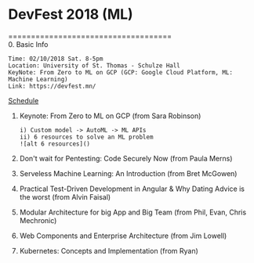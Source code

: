 # DevFest 2018 (ML)
====================================<br>
0. Basic Info
   ```
   Time: 02/10/2018 Sat. 8-5pm
   Location: University of St. Thomas - Schulze Hall
   KeyNote: From Zero to ML on GCP (GCP: Google Cloud Platform, ML: Machine Learning)
   Link: https://devfest.mn/
   ```
   [Schedule](https://github.com/mndarren/Code-Lib/blob/master/conference_lib/references/DevFest2018schedule.PNG)
1. Keynote: From Zero to ML on GCP (from Sara Robinson)
   ```
   i) Custom model -> AutoML -> ML APIs
   ii) 6 resources to solve an ML problem
   ![alt 6 resources]()
   ```
2. Don't wait for Pentesting: Code Securely Now (from Paula Merns)

3. Serveless Machine Learning: An Introduction (from Bret McGowen)

4. Practical Test-Driven Development in Angular & Why Dating Advice is the worst (from Alvin Faisal)

5. Modular Architecture for big App and Big Team (from Phil, Evan, Chris Mechronic)

6. Web Components and Enterprise Architecture (from Jim Lowell)

7. Kubernetes: Concepts and Implementation (from Ryan)